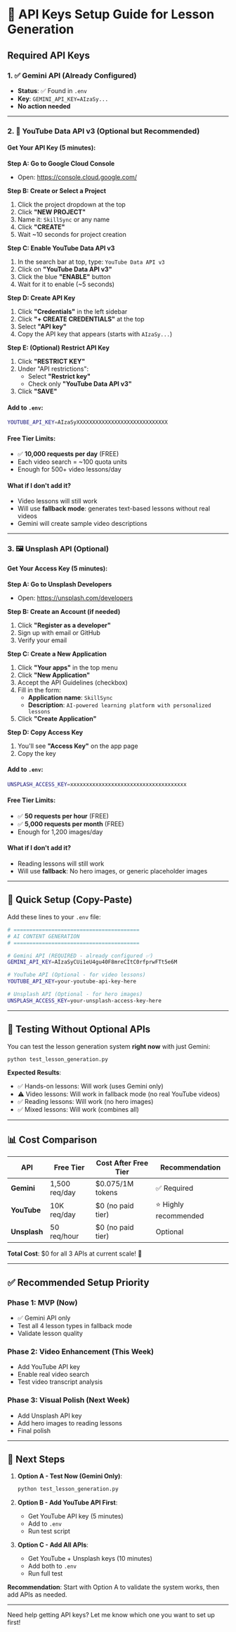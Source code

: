 # 🔑 API Keys Setup Guide for Lesson Generation

## Required API Keys

### 1. ✅ Gemini API (Already Configured)
- **Status**: ✅ Found in `.env`
- **Key**: `GEMINI_API_KEY=AIzaSy...`
- **No action needed**

---

### 2. 🎥 YouTube Data API v3 (Optional but Recommended)

#### Get Your API Key (5 minutes):

**Step A: Go to Google Cloud Console**
- Open: https://console.cloud.google.com/

**Step B: Create or Select a Project**
1. Click the project dropdown at the top
2. Click **"NEW PROJECT"**
3. Name it: `SkillSync` or any name
4. Click **"CREATE"**
5. Wait ~10 seconds for project creation

**Step C: Enable YouTube Data API v3**
1. In the search bar at top, type: `YouTube Data API v3`
2. Click on **"YouTube Data API v3"**
3. Click the blue **"ENABLE"** button
4. Wait for it to enable (~5 seconds)

**Step D: Create API Key**
1. Click **"Credentials"** in the left sidebar
2. Click **"+ CREATE CREDENTIALS"** at the top
3. Select **"API key"**
4. Copy the API key that appears (starts with `AIzaSy...`)

**Step E: (Optional) Restrict API Key**
1. Click **"RESTRICT KEY"**
2. Under "API restrictions":
   - Select **"Restrict key"**
   - Check only **"YouTube Data API v3"**
3. Click **"SAVE"**

#### Add to `.env`:
```bash
YOUTUBE_API_KEY=AIzaSyXXXXXXXXXXXXXXXXXXXXXXXXXXXXX
```

#### Free Tier Limits:
- ✅ **10,000 requests per day** (FREE)
- Each video search = ~100 quota units
- Enough for 500+ video lessons/day

#### What if I don't add it?
- Video lessons will still work
- Will use **fallback mode**: generates text-based lessons without real videos
- Gemini will create sample video descriptions

---

### 3. 🖼️ Unsplash API (Optional)

#### Get Your Access Key (5 minutes):

**Step A: Go to Unsplash Developers**
- Open: https://unsplash.com/developers

**Step B: Create an Account (if needed)**
1. Click **"Register as a developer"**
2. Sign up with email or GitHub
3. Verify your email

**Step C: Create a New Application**
1. Click **"Your apps"** in the top menu
2. Click **"New Application"**
3. Accept the API Guidelines (checkbox)
4. Fill in the form:
   - **Application name**: `SkillSync`
   - **Description**: `AI-powered learning platform with personalized lessons`
5. Click **"Create Application"**

**Step D: Copy Access Key**
1. You'll see **"Access Key"** on the app page
2. Copy the key

#### Add to `.env`:
```bash
UNSPLASH_ACCESS_KEY=xxxxxxxxxxxxxxxxxxxxxxxxxxxxxxxxxxxxx
```

#### Free Tier Limits:
- ✅ **50 requests per hour** (FREE)
- ✅ **5,000 requests per month** (FREE)
- Enough for 1,200 images/day

#### What if I don't add it?
- Reading lessons will still work
- Will use **fallback**: No hero images, or generic placeholder images

---

## 🚀 Quick Setup (Copy-Paste)

Add these lines to your `.env` file:

```bash
# ========================================
# AI CONTENT GENERATION
# ========================================

# Gemini API (REQUIRED - already configured ✅)
GEMINI_API_KEY=AIzaSyCUi1eU4gu40F8mreCItC0rfprwFTt5e6M

# YouTube API (Optional - for video lessons)
YOUTUBE_API_KEY=your-youtube-api-key-here

# Unsplash API (Optional - for hero images)
UNSPLASH_ACCESS_KEY=your-unsplash-access-key-here
```

---

## 🧪 Testing Without Optional APIs

You can test the lesson generation system **right now** with just Gemini:

```bash
python test_lesson_generation.py
```

**Expected Results**:
- ✅ Hands-on lessons: Will work (uses Gemini only)
- ⚠️ Video lessons: Will work in fallback mode (no real YouTube videos)
- ✅ Reading lessons: Will work (no hero images)
- ✅ Mixed lessons: Will work (combines all)

---

## 📊 Cost Comparison

| API | Free Tier | Cost After Free Tier | Recommendation |
|-----|-----------|---------------------|----------------|
| **Gemini** | 1,500 req/day | $0.075/1M tokens | ✅ Required |
| **YouTube** | 10K req/day | $0 (no paid tier) | ⭐ Highly recommended |
| **Unsplash** | 50 req/hour | $0 (no paid tier) | Optional |

**Total Cost**: $0 for all 3 APIs at current scale! 🎉

---

## ✅ Recommended Setup Priority

### Phase 1: MVP (Now)
- ✅ Gemini API only
- Test all 4 lesson types in fallback mode
- Validate lesson quality

### Phase 2: Video Enhancement (This Week)
- Add YouTube API key
- Enable real video search
- Test video transcript analysis

### Phase 3: Visual Polish (Next Week)
- Add Unsplash API key
- Add hero images to reading lessons
- Final polish

---

## 🎯 Next Steps

1. **Option A - Test Now (Gemini Only)**:
   ```bash
   python test_lesson_generation.py
   ```

2. **Option B - Add YouTube API First**:
   - Get YouTube API key (5 minutes)
   - Add to `.env`
   - Run test script

3. **Option C - Add All APIs**:
   - Get YouTube + Unsplash keys (10 minutes)
   - Add both to `.env`
   - Run full test

**Recommendation**: Start with Option A to validate the system works, then add APIs as needed.

---

Need help getting API keys? Let me know which one you want to set up first!

